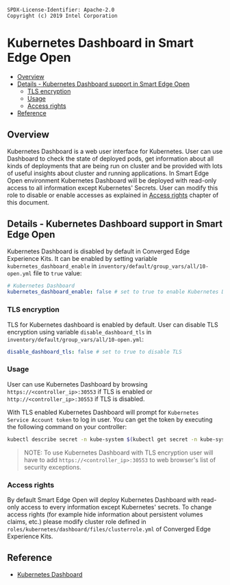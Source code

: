 ```text
SPDX-License-Identifier: Apache-2.0
Copyright (c) 2019 Intel Corporation
```
<!-- omit in toc -->
# Kubernetes Dashboard in Smart Edge Open
- [Overview](#overview)
- [Details - Kubernetes Dashboard support in Smart Edge Open](#details---kubernetes-dashboard-support-in-smart-edge-open)
  - [TLS encryption](#tls-encryption)
  - [Usage](#usage)
  - [Access rights](#access-rights)
- [Reference](#reference)

## Overview

Kubernetes Dashboard is a web user interface for Kubernetes. User can use Dashboard to check the state of deployed pods, get information about all kinds of deployments that are being run on cluster and be provided with lots of useful insights about cluster and running applications. In Smart Edge Open environment Kubernetes Dashboard will be deployed with read-only access to all information except Kubernetes' Secrets. User can modify this role to disable or enable accesses as explained in [Access rights](#access-rights) chapter of this document.

## Details - Kubernetes Dashboard support in Smart Edge Open

Kubernetes Dashboard is disabled by default in Converged Edge Experience Kits. It can be enabled by setting variable `kubernetes_dashboard_enable` in `inventory/default/group_vars/all/10-open.yml` file to `true` value:

```yaml
# Kubernetes Dashboard
kubernetes_dashboard_enable: false # set to true to enable Kubernetes Dashboard
```

### TLS encryption

TLS for Kubernetes dashboard is enabled by default. User can disable TLS encryption using variable `disable_dashboard_tls` in `inventory/default/group_vars/all/10-open.yml`:

```yaml
disable_dashboard_tls: false # set to true to disable TLS
```

### Usage

User can use Kubernetes Dashboard by browsing `https://<controller_ip>:30553` if TLS is enabled or `http://<controller_ip>:30553` if TLS is disabled.

With TLS enabled Kubernetes Dashboard will prompt for `Kubernetes Service Account token` to log in user. You can get the token by executing the following command on your controller:

```bash
kubectl describe secret -n kube-system $(kubectl get secret -n kube-system | grep 'kubernetes-dashboard-token' | awk '{print $1}') | grep 'token:' | awk '{print $2}'
```

> NOTE: To use Kubernetes Dashboard with TLS encryption user will have to add `https://<controller_ip>:30553` to web browser's list of security exceptions.

### Access rights

By default Smart Edge Open will deploy Kubernetes Dashboard with read-only access to every information except Kubernetes' secrets. To change access rights (for example hide information about persistent volumes claims, etc.) please modify cluster role defined in `roles/kubernetes/dashboard/files/clusterrole.yml` of Converged Edge Experience Kits.

## Reference
- [Kubernetes Dashboard](https://kubernetes.io/docs/tasks/access-application-cluster/web-ui-dashboard/)
